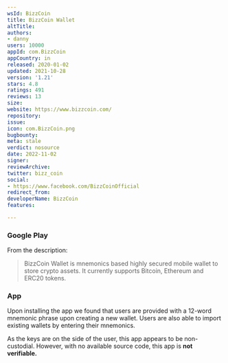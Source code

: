 ```yaml
---
wsId: BizzCoin
title: BizzCoin Wallet
altTitle: 
authors:
- danny
users: 10000
appId: com.BizzCoin
appCountry: in
released: 2020-01-02
updated: 2021-10-28
version: '1.21'
stars: 4.8
ratings: 491
reviews: 13
size: 
website: https://www.bizzcoin.com/
repository: 
issue: 
icon: com.BizzCoin.png
bugbounty: 
meta: stale
verdict: nosource
date: 2022-11-02
signer: 
reviewArchive: 
twitter: bizz_coin
social:
- https://www.facebook.com/BizzCoinOfficial
redirect_from: 
developerName: BizzCoin
features: 

---
```


### Google Play
From the description:

> BizzCoin Wallet is mnemonics based highly secured mobile wallet to store crypto assets. It currently supports Bitcoin, Ethereum and ERC20 tokens. 

### App
Upon installing the app we found that users are provided with a 12-word mnemonic phrase upon creating a new wallet. Users are also able to import existing wallets by entering their mnemonics.

As the keys are on the side of the user, this app appears to be non-custodial. However, with no available source code, this app is **not verifiable.**
